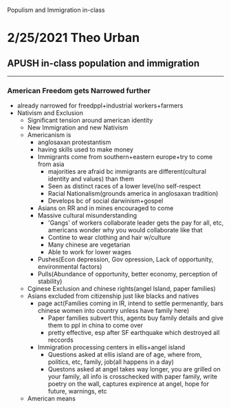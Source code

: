 Populism and Immigration in-class

# 2/25/2021 Theo Urban
## APUSH in-class population and immigration
***
### American Freedom gets Narrowed further
 - already narrowed for freedppl+industrial workers+farmers
 - Nativism and Exclusion
	 - Significant tension around american identity
	 - New Immigration and new Nativism
	 - Americanism is 
		 - anglosaxan protestantism
		 - having skills used to make money
		 - Immigrants come from southern+eastern europe+try to come from asia
			 - majorities are afraid bc immigrants are different(cultural identity and values) than them
			 - Seen as distinct races of a lower level/no self-respect
			 - Racial Nationalism(grounds america in anglosaxan tradition)
			 - Develops bc of social darwinism+gospel
		 - Asians on RR and in mines encouraged to come
		 - Massive cultural misunderstanding
			 - 'Gangs' of workers collaborate leader gets the pay for all, etc, americans wonder why you would collaborate like that
			 - Contine to wear clothing and hair w/culture
			 - Many chinese are vegetarian
			 - Able to work for lower wages
		 - Pushes(Econ depression, Gov opression, Lack of opportunity, environmental factors)
		 - Pulls(Abundance of opportunity, better economy, perception of stability)
	 - Cginese Exclusion and chinese rights(angel Island, paper families)
	 - Asians excluded from citizenship just like blacks and natives
		 - page act(Families coming in IR, intend to settle permenantly, bars chinese women into country unless have family here)
			 - Paper families subvert this, agents buy family details and give them to ppl in china to come over
			 - pretty effective, esp after SF earthquake which destroyed all reccords
		 - Immigration processing centers in ellis+angel island
			 - Questions asked at ellis island are of age, where from, politics, etc, family, job(all happens in a day)
			 - Questons asked at angel takes way longer, you are grilled on your family, all info is crosschecked with paper family, write poetry on the wall, captures expirence at angel, hope for future, warnings, etc
	 - American means